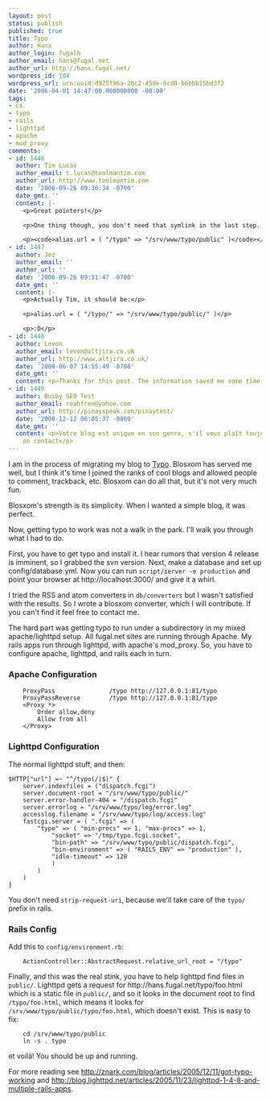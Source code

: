```yaml
---
layout: post
status: publish
published: true
title: Typo
author: Hans
author_login: fugalh
author_email: hans@fugal.net
author_url: http://hans.fugal.net/
wordpress_id: 104
wordpress_url: urn:uuid:d925f96a-2bc2-45de-9cd0-b6bbb15bd3f2
date: '2006-04-01 14:47:00.000000000 -08:00'
tags:
- cs
- typo
- rails
- lighttpd
- apache
- mod_proxy
comments:
- id: 1446
  author: Tim Lucas
  author_email: t.lucas@toolmantim.com
  author_url: http://www.toolmantim.com
  date: '2006-09-26 09:30:34 -0700'
  date_gmt: ''
  content: |-
    <p>Great pointers!</p>

    <p>One thing though, you don't need that symlink in the last step... just be sure to include mod_alias in lighttpd and then just do:</p>

    <p><code>alias.url = ( "/typo" => "/srv/www/typo/public" )</code></p>
- id: 1447
  author: Jez
  author_email: ''
  author_url: ''
  date: '2006-09-26 09:31:47 -0700'
  date_gmt: ''
  content: |-
    <p>Actually Tim, it should be:</p>

    <p>alias.url = ( "/typo/" => "/srv/www/typo/public/" )</p>

    <p>:D</p>
- id: 1448
  author: Levon
  author_email: levon@altjira.co.uk
  author_url: http://www.altjira.co.uk/
  date: '2008-06-07 14:55:49 -0700'
  date_gmt: ''
  content: <p>Thanks for this post. The information saved me some time :)</p>
- id: 1449
  author: Busby SEO Test
  author_email: reahfren@yahoo.com
  author_url: http://pinayspeak.com/pinaytest/
  date: '2008-12-12 06:05:37 -0800'
  date_gmt: ''
  content: <p>Votre blog est unique en son genre, s'il vous plaît toujours rester
    en contact</p>
---
```

<p>I am in the process of migrating my blog to <a href="http://www.typosphere.org/">Typo</a>. Blosxom has served me well, but I think it's time I joined the ranks of cool blogs and allowed people to comment, trackback, etc. Blosxom can do all that, but it's not very much fun. </p>

<p>Blosxom's strength is its simplicity. When I wanted a simple blog, it was perfect.</p>

<p>Now, getting typo to work was not a walk in the park. I'll walk you through what I had to do.</p>

<p>First, you have to get typo and install it. I hear rumors that version 4 release is imminent, so I grabbed the svn version. Next, make a database and set up config/database.yml. Now you can run <code>script/server -e production</code> and point your browser at http://localhost:3000/ and give it a whirl.</p>

<p>I tried the RSS and atom converters in <code>db/converters</code> but I wasn't satisfied with the results. So I wrote a blosxom converter, which I will contribute. If you can't find it feel free to contact me.</p>

<p>The hard part was getting typo to run under a subdirectory in my mixed apache/lighttpd setup. All fugal.net sites are running through Apache. My rails apps run through lighttpd, with apache's mod_proxy.  So, you have to configure apache, lighttpd, and rails each in turn.</p>

<h3>Apache Configuration</h3>

<pre><code>    ProxyPass               /typo http://127.0.0.1:81/typo
    ProxyPassReverse        /typo http://127.0.0.1:81/typo
    &lt;Proxy *&gt;
        Order allow,deny
        Allow from all
    &lt;/Proxy&gt;
</code></pre>

<h3>Lighttpd Configuration</h3>

<p>The normal lighttpd stuff, and then:
<code><pre>
$HTTP["url"] =~ "^/typo(/|$)" {
    server.indexfiles = ("dispatch.fcgi")
    server.document-root = "/srv/www/typo/public/"
    server.error-handler-404 = "/dispatch.fcgi"
    server.errorlog = "/srv/www/typo/log/error.log"
    accesslog.filename = "/srv/www/typo/log/access.log"
    fastcgi.server = ( ".fcgi" => (
        "typo" => ( "min-procs" => 1, "max-procs" => 1,
            "socket" => "/tmp/typo.fcgi.socket",
            "bin-path" => "/srv/www/typo/public/dispatch.fcgi",
            "bin-environment" => ( "RAILS_ENV" => "production" ),
            "idle-timeout" => 120
            )
        )
    )
}
</pre></code></p>

<p>You don't need <code>strip-request-uri</code>, because we'll take care of the <code>typo/</code> prefix in rails.</p>

<h3>Rails Config</h3>

<p>Add this to <code>config/environment.rb</code>:</p>

<pre><code>    ActionController::AbstractRequest.relative_url_root = "/typo"
</code></pre>

<p>Finally, and this was the real stink, you have to help lighttpd find files in <code>public/</code>. Lighttpd gets a request for http://hans.fugal.net/typo/foo.html which is a static file in <code>public/</code>, and so it looks in the document root to find <code>/typo/foo.html</code>, which means it looks for <code>/srv/www/typo/public/typo/foo.html</code>, which doesn't exist. This is easy to fix:</p>

<pre><code>    cd /srv/www/typo/public
    ln -s . typo
</code></pre>

<p>et voil&aacute;! You should be up and running.</p>

<p>For more reading see <a href="http://znark.com/blog/articles/2005/12/11/got-typo-working">http://znark.com/blog/articles/2005/12/11/got-typo-working</a> and <a href="http://blog.lighttpd.net/articles/2005/11/23/lighttpd-1-4-8-and-multiple-rails-apps">http://blog.lighttpd.net/articles/2005/11/23/lighttpd-1-4-8-and-multiple-rails-apps</a>.</p>
